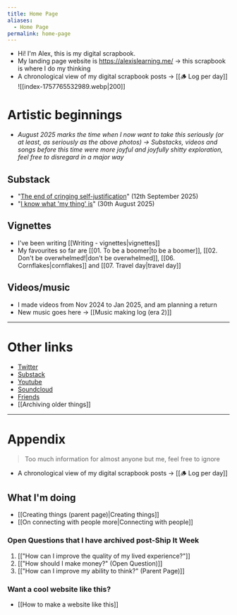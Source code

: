```yaml
---
title: Home Page
aliases:
  - Home Page
permalink: home-page
---
```

- Hi! I'm Alex, this is my digital scrapbook.
- My landing page website is https://alexislearning.me/ → this scrapbook is where I do my thinking
- A chronological view of my digital scrapbook posts → [[🪵 Log per day]] 
![[index-1757765532989.webp|200]]
# Artistic beginnings
- *<span class="text-red"> August 2025 marks the time when I now want to take this seriously</span> (or at least, as seriously as the above photos) → Substacks, videos and songs before this time were more joyful and joyfully shitty exploration, feel free to disregard in a major way*
## Substack
- "[The end of cringing self-justification](https://alexislearning.substack.com/p/the-end-of-cringing-self-justification)" (12th September 2025)
- "[I know what 'my thing' is](https://alexislearning.substack.com/p/ship-it-week)" (30th August 2025)
## Vignettes
- I've been writing [[Writing - vignettes|vignettes]]
- My favourites so far are [[01. To be a boomer|to be a boomer]], [[02. Don't be overwhelmed!|don't be overwhelmed]], [[06. Cornflakes|cornflakes]] and [[07. Travel day|travel day]]
## Videos/music
- I made videos from Nov 2024 to Jan 2025, and am planning a return
- New music goes here → [[Music making log (era 2)]]

---
# Other links
- [Twitter](https://x.com/alexislearning)
- [Substack](https://alexislearning.substack.com/)
- [Youtube](https://www.youtube.com/@alexislearning)
- [Soundcloud](https://soundcloud.com/alexislearning)
- [Friends](https://www.alexislearning.me/pages/references.html)
- [[Archiving older things]]

---
# Appendix
> Too much information for almost anyone but me, feel free to ignore

- A chronological view of my digital scrapbook posts → [[🪵 Log per day]] 
## What I'm doing
- [[Creating things (parent page)|Creating things]]
- [[On connecting with people more|Connecting with people]]
### Open Questions that I have archived post-Ship It Week
1. [["How can I improve the quality of my lived experience?"]] 
2. [["How should I make money?" (Open Question)]]
3. [["How can I improve my ability to think?" (Parent Page)]]
### Want a cool website like this?
- [[How to make a website like this]]
